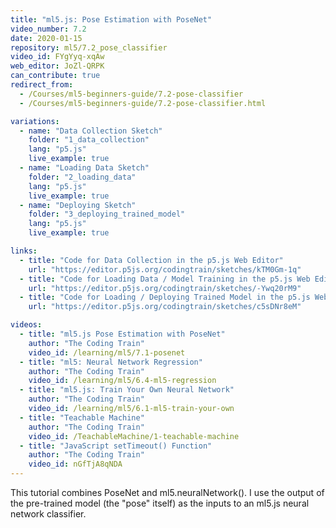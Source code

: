 ```yaml
---
title: "ml5.js: Pose Estimation with PoseNet"
video_number: 7.2
date: 2020-01-15
repository: ml5/7.2_pose_classifier
video_id: FYgYyq-xqAw
web_editor: JoZl-QRPK
can_contribute: true
redirect_from:
  - /Courses/ml5-beginners-guide/7.2-pose-classifier
  - /Courses/ml5-beginners-guide/7.2-pose-classifier.html

variations:
  - name: "Data Collection Sketch"
    folder: "1_data_collection"
    lang: "p5.js"
    live_example: true
  - name: "Loading Data Sketch"
    folder: "2_loading_data"
    lang: "p5.js"
    live_example: true
  - name: "Deploying Sketch"
    folder: "3_deploying_trained_model"
    lang: "p5.js"
    live_example: true

links:
  - title: "Code for Data Collection in the p5.js Web Editor"
    url: "https://editor.p5js.org/codingtrain/sketches/kTM0Gm-1q"
  - title: "Code for Loading Data / Model Training in the p5.js Web Editor"
    url: "https://editor.p5js.org/codingtrain/sketches/-Ywq20rM9"
  - title: "Code for Loading / Deploying Trained Model in the p5.js Web Editor"
    url: "https://editor.p5js.org/codingtrain/sketches/c5sDNr8eM"

videos:
  - title: "ml5.js Pose Estimation with PoseNet"
    author: "The Coding Train"
    video_id: /learning/ml5/7.1-posenet
  - title: "ml5: Neural Network Regression"
    author: "The Coding Train"
    video_id: /learning/ml5/6.4-ml5-regression
  - title: "ml5.js: Train Your Own Neural Network"
    author: "The Coding Train"
    video_id: /learning/ml5/6.1-ml5-train-your-own
  - title: "Teachable Machine"
    author: "The Coding Train"
    video_id: /TeachableMachine/1-teachable-machine
  - title: "JavaScript setTimeout() Function"
    author: "The Coding Train"
    video_id: nGfTjA8qNDA
---
```

This tutorial combines PoseNet and ml5.neuralNetwork(). I use the output of the pre-trained model (the "pose" itself) as the inputs to an ml5.js neural network classifier.